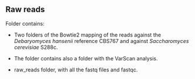 ## Raw reads

Folder contains:

- Two folders of the Bowtie2 mapping of the reads against the *Debaryomyces hansenii* reference CBS767 and against *Saccharomyces cerevisiae* S288c.

- The folder contains also a folder with the VarScan analysis.
 
- raw_reads folder, with all the fastq files and fastqc.
